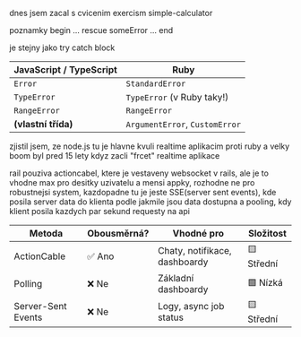 dnes jsem zacal s cvicenim exercism simple-calculator



poznamky
begin
...
rescue someError
...
end

je stejny jako try catch block

| JavaScript / TypeScript | Ruby                           |
| ----------------------- | ------------------------------ |
| `Error`                 | `StandardError`                |
| `TypeError`             | `TypeError` (v Ruby taky!)     |
| `RangeError`            | `RangeError`                   |
| **(vlastní třída)**     | `ArgumentError`, `CustomError` |

zjistil jsem, ze node.js tu je hlavne kvuli realtime aplikacim proti ruby a velky boom byl pred 15 lety kdyz zacli "frcet" realtime aplikace

rail pouziva actioncabel, ktere je vestaveny websocket v rails, ale je to vhodne max pro desitky uzivatelu a mensi appky, rozhodne ne pro robustnejsi system, kazdopadne tu je jeste SSE(server sent events), kde posila server data do klienta podle jakmile jsou data dostupna a pooling, kdy klient posila kazdych par sekund requesty na api 

| Metoda                       | Obousměrná? | Vhodné pro                    | Složitost  |
| ---------------------------- | ----------- | ----------------------------- | ---------- |
| ActionCable                  | ✅ Ano       | Chaty, notifikace, dashboardy | 🟨 Střední |
| Polling                      | ❌ Ne        | Základní dashboardy           | 🟩 Nízká   |
| Server-Sent Events           | ❌ Ne        | Logy, async job status        | 🟨 Střední |
